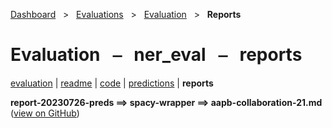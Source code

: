 [Dashboard](../../../index.md)  &nbsp; > &nbsp; [Evaluations](../../index.md)  &nbsp; > &nbsp; [Evaluation](../index.md)  &nbsp; > &nbsp; **Reports** 

# Evaluation &nbsp; ⎯ &nbsp; ner_eval &nbsp; ⎯ &nbsp; reports

[evaluation](../index.md) | [readme](../readme_file.md) | [code](../code.md) | [predictions](../predictions/index.md) | **reports** 

**report-20230726-preds ⟹ spacy-wrapper ⟹ aapb-collaboration-21.md** ([view on GitHub](https://github.com/clamsproject/aapb-evaluations/tree/854eeb362d3500232982eda53bda4eb47d76df51/ner_eval/report-20230726-preds@spacy-wrapper@aapb-collaboration-21.md))

